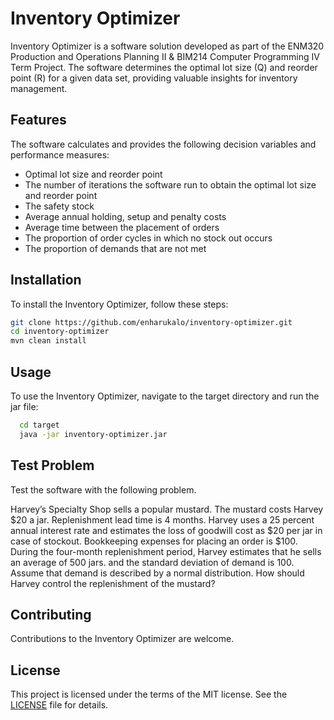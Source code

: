 # Inventory Optimizer

Inventory Optimizer is a software solution developed as part of the ENM320 Production and Operations Planning II & BIM214 Computer Programming IV Term Project. The software determines the optimal lot size (Q) and reorder point (R) for a given data set, providing valuable insights for inventory management.

## Features

The software calculates and provides the following decision variables and performance measures:

- Optimal lot size and reorder point
- The number of iterations the software run to obtain the optimal lot size and reorder point
- The safety stock
- Average annual holding, setup and penalty costs
- Average time between the placement of orders
- The proportion of order cycles in which no stock out occurs
- The proportion of demands that are not met

## Installation

To install the Inventory Optimizer, follow these steps:

```bash
git clone https://github.com/enharukalo/inventory-optimizer.git
cd inventory-optimizer
mvn clean install
```

## Usage

To use the Inventory Optimizer, navigate to the target directory and run the jar file:

```bash
  cd target
  java -jar inventory-optimizer.jar
```

## Test Problem

Test the software with the following problem.

Harvey’s Specialty Shop sells a popular mustard. The mustard costs Harvey $20 a jar. Replenishment lead time is 4 months. Harvey uses a 25 percent annual interest rate and estimates the loss of goodwill cost as $20 per jar in case of stockout. Bookkeeping expenses for placing an order is $100. During the four-month replenishment period, Harvey estimates that he sells an average of 500 jars. and the standard deviation of demand is 100.  Assume that demand is described by a normal distribution. How should Harvey control the replenishment of the mustard?

## Contributing

Contributions to the Inventory Optimizer are welcome. 

## License

This project is licensed under the terms of the MIT license. See the [LICENSE](LICENSE) file for details.